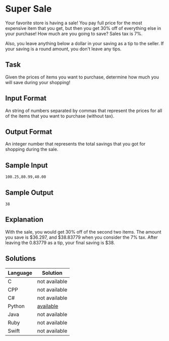 # Super Sale
Your favorite store is having a sale! You pay full price for the most expensive item that you get, but then you get 30% off of everything else in your purchase! How much are you going to save?
Sales tax is 7%.

Also, you leave anything below a dollar in your saving as a tip to the seller. If your saving is a round amount, you don't leave any tips.

## Task
Given the prices of items you want to purchase, determine how much you will save during your shopping!

## Input Format
An string of numbers separated by commas that represent the prices for all of the items that you want to purchase (without tax).

## Output Format
An integer number that represents the total savings that you got for shopping during the sale.

## Sample Input
```
100.25,80.99,40.00
```

## Sample Output
```
38
```

## Explanation
With the sale, you would get 30% off of the second two items. The amount you save is $36.297, and $38.83779 when you consider the 7% tax. After leaving the 0.83779 as a tip, your final saving is $38.

## Solutions

Language | Solution
---------|---------
C | not available
CPP | not available
C# | not available
Python | [available](https://raw.githubusercontent.com/chankruze/challenges/master/sololearn/SuperSale/SuperSale.py)
Java | not available
Ruby | not available
Swift | not available